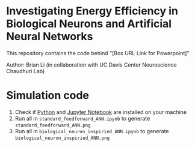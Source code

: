 # Investigating Energy Efficiency in Biological Neurons and Artificial Neural Networks

This repository contains the code behind "[Box URL Link for Powerpoint]"

Author: Brian Li (in collaboration with UC Davis Center Neuroscience Chaudhuri Lab)

# Simulation code 
1. Check if [Python](https://www.python.org/downloads/) and [Jupyter Notebook](https://jupyter.org/install) are installed on your machine
2. Run all in ``standard_feedforward_ANN.ipynb`` to generate ``standard_feedforward_ANN.png``
3. Run all in ``biological_neuron_inspiried_ANN.ipynb`` to generate ``biological_neuron_inspiried_ANN.png``